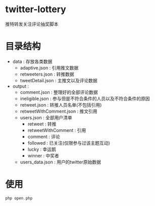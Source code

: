 # twitter-lottery
推特转发关注评论抽奖脚本

# 目录结构
- data : 存放各类数据
	- adaptive.json : 引用推文数据
	- retweeters.json : 转推数据
	- tweetDetail.json : 主推文以及评论数据
- output : 
	- comment.json : 整理好的全部评论数据
	- ineligible.json : 参与但是不符合条件的人员以及不符合条件的原因
	- retweet.json : 转推人员名单(不包括引用)
	- retweetWithComment.json : 推文引用
	- users.json : 全部用户清单
		- retweet : 转推
		- retweetWithComment : 引用
		- comment : 评论
		- followed : 已关注(仅限参与过该主题互动)
		- lucky : 幸运鹅
		- winner : 中奖者
	- users_data.json : 用户的twitter原始数据

# 使用
```php
php open.php
```